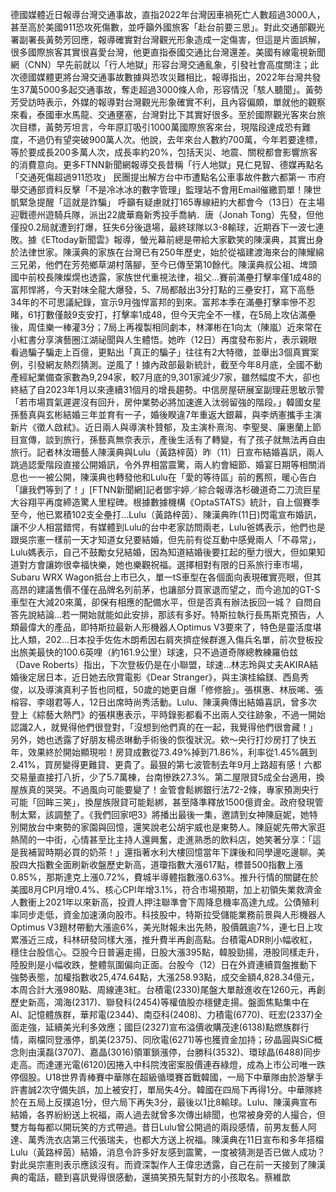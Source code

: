 德國媒體近日報導台灣交通事故，直指2022年台灣因車禍死亡人數超過3000人，甚至高於美國911恐攻死傷數，並呼籲外國旅客「赴台前要三思」。對此交通部觀光署副署長黃勢芳回應，報導確實對台灣觀光形象造成一定傷害，但這是片面誤解，很多國際旅客其實很喜愛台灣，他更直指泰國交通比台灣還差。美國有線電視新聞網（CNN）早先前就以「行人地獄」形容台灣交通亂象，引發社會高度關注；此次德國媒體更將台灣交通事故數據與恐攻災難相比，報導指出，2022年台灣共發生37萬5000多起交通事故，奪走超過3000條人命，形容情況「駭人聽聞」。黃勢芳受訪時表示，外媒的報導對台灣觀光形象確實不利，且內容偏頗，單就他的觀察來看，泰國車水馬龍、交通壅塞，台灣對比下其實好很多。至於國際觀光客來台旅次目標，黃勢芳坦言，今年原訂吸引1000萬國際旅客來台，現階段達成恐有難度，不過仍有望突破900萬人次。他說，去年來台人數約700萬，今年若要達標，等於要成長200多萬人次，成長率約20%，包括天災、地震、關稅都會影響旅客的消費意向。更多FTNN新聞網報導交長昔稱「行人地獄」見仁見智、德媒再點名「交通死傷超過911恐攻」 民團提出解方台中市遭點名公車事故件數六都第一 市府舉交通部資料反擊「不是冷冰冰的數字管理」監理站不會用Email催繳罰單！陳世凱緊急提醒「這就是詐騙」 呼籲有疑慮就打165專線紐約大都會今（13日）在主場迎戰德州遊騎兵隊，派出22歲華裔新秀投手喬納．唐（Jonah Tong）先發，但他僅投0.2局就遭到打爆，狂失6分後退場，最終球隊以3-8輸球，近期吞下一波七連敗。據《ETtoday新聞雲》報導，螢光幕前總是帶給大家歡笑的陳漢典，其實出身於法律世家。陳漢典的家族在台灣已有250年歷史，始於從福建渡海來台的陳耀綿三兄弟，他們在芳苑鄉草湖村落腳，至今已傳至第10餘代。陳漢典叔公祖、埤頭國中前校長陳燦熀也透露，家族世代重視法律，祖父...賽前滿壘打擊率僅1成48的富邦悍將，今天對味全龍大爆發，5、7局都敲出3分打點的三壘安打，寫下高懸34年的不可思議紀錄，宣示9月強悍富邦的到來。富邦本季在滿壘打擊率慘不忍睹，61打數僅敲9支安打，打擊率1成48，但今天完全不一樣，在5局上攻佔滿壘後，周佳樂一棒灌3分；7局上再複製相同劇本，林澤彬在1向太（陳嵐）近來常在小紅書分享演藝圈江湖祕聞與人生體悟。她昨（12日）再度發布影片，表示親眼看過騙子騙走上百億，更點出「真正的騙子」往往有2大特徵，並舉出3個真實案例，引發網友熱烈猜測。逆風了！據內政部最新統計，截至今年8月底，全國不動產經紀業備查家數為9,294家，較7月底的9,301家減少7家，雖然幅度不大，卻也終結了自2023年1月以來連續31個月的增長趨勢。中信房屋研展室副理莊思敏示警「若市場買氣遲遲沒有回升，房仲業勢必將加速進入汰弱留強的階段。」韓國女星孫藝真與玄彬結婚三年並育有一子，婚後睽違7年重返大銀幕，與李炳憲攜手主演新片《徵人啟弒》。近日兩人與導演朴贊郁，及主演朴熹洵、李聖旻、廉惠蘭上節目宣傳，談到旅行，孫藝真無奈表示，產後生活有了轉變，有了孩子就無法再自由旅行。記者林汝珊藝人陳漢典與Lulu（黃路梓茵）昨（11）日宣布結婚喜訊，兩人跳過認愛階段直接公開婚訊，令外界相當震驚，兩人約會細節、婚宴日期等相關消息也一一被公開，陳漢典也轉發他和Lulu在「愛的等待區」前的舊照，暖心告白「讓我們等到了！」[FTNN新聞網]記者鄧宇婷／綜合報導洛杉磯道奇二刀流巨星大谷翔平再度締造驚人里程碑。根據數據機構《OptaSTATS》統計，自上個賽季至今，他已累積102支全壘打...Lulu（黃路梓茵）、陳漢典昨(11日)閃電宣布婚訊，讓不少人相當錯愕，有媒體到Lulu的台中老家訪問兩老，Lulu爸媽表示，他們也是跟吳宗憲一樣前一天才知道女兒要結婚，但先前有從互動中感覺兩人「不尋常」，Lulu媽表示，自己不鼓勵女兒結婚，因為知道結婚後要扛起的壓力很大，但如果知道對方會讓妳很幸福快樂，她也樂觀祝福。選擇相對有限的日系旅行車市場，Subaru WRX Wagon抵台上市已久，單一tS車型在各個面向表現確實亮眼，但其高昂的建議售價不僅在品牌名列前茅，也讓部分買家退而望之，而今追加的GT-S車型在大減20來萬，卻保有相應的配備水平，但是否真有辦法扳回一城？
自問自答先說結論...若一開始就能如此安排，那該有多好。特斯拉執行長馬斯克預告，人類最偉大的產品，即特斯拉最新人形機器人Optimus V3要來了，特色是靈活度堪比人類，202...日本投手佐佐木朗希因右肩夾擠症候群進入傷兵名單，前次登板投出旅美最快的100.6英哩（約161.9公里）球速，只不過道奇隊總教練羅伯玆（Dave Roberts）指出，下次登板仍是在小聯盟，球速...林志玲與丈夫AKIRA結婚後定居日本，近日她去欣賞電影《Dear Stranger》，與主演桂綸鎂、西島秀俊，以及導演真利子哲也同框，50歲的她更自爆「修修臉」。張棋惠、林辰唏、張榕容、李翊君等人，12日出席時尚秀活動。Lulu、陳漢典傳出結婚喜訊，曾多次登上《綜藝大熱門》的張棋惠表示，平時錄影都看不出兩人交往跡象，不過一開始認識2人，就覺得他們很登對，「沒想到他們真的在一起，我覺得他們很會藏！」另外，她也透露了好朋友楊丞琳動手術後的恢復狀況。欸～央行打炒房打了快五年，效果終於開始顯現啦！房貸成數從73.49%掉到71.86%，利率從1.45%飆到2.41%，買房變得更難貸、更貴了。最狠的第七波管制去年9月上路超有感！六都交易量直接打八折，少了5.7萬棟，台南慘跌27.3%。第二屋限貸5成全台適用，換屋族真的哭哭。不過風向可能要變了！金管會鬆綁銀行法72-2條，專家預測央行可能「回眸三笑」，換屋族限貸可能鬆綁，甚至降準釋放1500億資金。政府發現管制太緊，該調整了。《我們回家吧3》將播出最後一集，邀請到女神陳庭妮，她特別開放台中東勢的家園與回憶，還笑說老公胡宇威也是東勢人。陳庭妮先帶大家逛熱鬧的一中街，心情甚至比主持人還興奮，走進熟悉的飲料店，她笑著分享：「這是我補習時期必買的奶茶！」還指著水利大樓回憶當年下課後和同學邊吃邊聊。美股四大指數全面刷新收盤歷史新高，道瓊指數大漲617點，標普500指數上漲0.85%，那斯達克上漲0.72%，費城半導體指數漲0.63%。推升行情的關鍵在於美國8月CPI月增0.4%、核心CPI年增3.1%，符合市場預期，加上初領失業救濟金人數衝上2021年以來新高，投資人押注聯準會下周降息機率高達九成。公債殖利率同步走低，資金加速湧向股市。科技股中，特斯拉受儲能業務前景與人形機器人Optimus V3題材帶動大漲逾6%，美光財報未出先熱，股價飆逾7%，連七日上攻累漲近三成，科林研發同樣大漲，推升費半再創高點。台積電ADR則小幅收紅，穩住台股信心。亞股今日普遍走揚，日股大漲395點，韓股勁揚，港股同樣走升，陸股則是小幅收跌，整體氛圍偏向正面。台股今（12）日在外資連續買盤推動下強勢表態，加權指數收25,474.64點，大漲258.93點，成交金額4,828.34億元，本周合計大漲980點、周線連3紅。台積電(2330)尾盤大單敲進收在1260元，再創歷史新高，鴻海(2317)、聯發科(2454)等權值股亦穩健走揚。盤面焦點集中在AI、記憶體族群，華邦電(2344)、南亞科(2408)、力積電(6770)、旺宏(2337)全面走強，延續美光利多效應；國巨(2327)宣布溢價收購茂達(6138)點燃族群行情，兩檔同登漲停，凱美(2375)、同欣電(6271)等也獲資金加持；矽晶圓與SiC概念則由漢磊(3707)、嘉晶(3016)領軍鎖漲停，台勝科(3532)、環球晶(6488)同步走高。而達運光電(6120)因捲入中科院洩密案股價連吞綠燈，成為上市公司唯一跌停個股。U18世界青棒賽中華隊在超級循環賽首戰韓國，一局下中華隊由於游擊手許書誠2次守備失誤，加上被安打，單局失4分。韓國在四局下再得1分。中華隊終於在五局上反撲追1分，但六局下再失3分，最後以1比8輸球。Lulu、陳漢典宣布結婚，各界紛紛送上祝福，兩人過去就曾多次傳出緋聞，也常被身旁的人撮合，但雙方每每都以開玩笑的方式帶過。昔日Lulu曾公開過的兩段感情，前男友藝人阿達、萬秀洗衣店第三代張瑞夫，也都大方送上祝福。陳漢典在11日宣布和多年搭檔Lulu（黃路梓茵）結婚，消息令許多好友感到震驚，一度被猜測是否已做人成功？對此吳宗憲則表示應該沒有。而資深製作人王偉忠透露，自己在前一天接到了陳漢典的電話，聽到喜訊覺得很感動，還搞笑預先幫對方的小孩取名。蔡維歆
